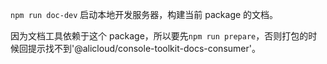 `npm run doc-dev` 启动本地开发服务器，构建当前 package 的文档。

因为文档工具依赖于这个 package，所以要先`npm run prepare`，否则打包的时候回提示找不到'@alicloud/console-toolkit-docs-consumer'。
